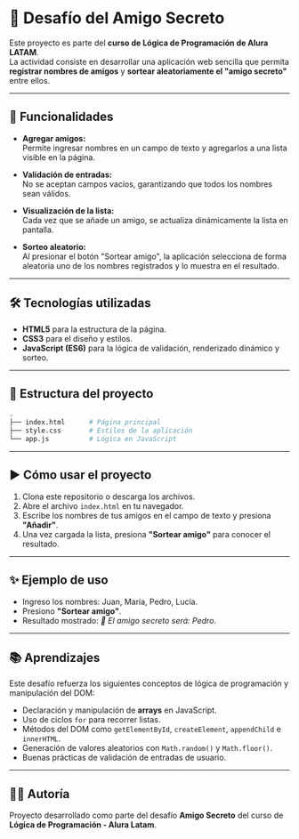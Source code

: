 # 🎁 Desafío del Amigo Secreto

Este proyecto es parte del **curso de Lógica de Programación de Alura LATAM**.  
La actividad consiste en desarrollar una aplicación web sencilla que permita **registrar nombres de amigos** y **sortear aleatoriamente el "amigo secreto"** entre ellos.

---

## 🚀 Funcionalidades

- **Agregar amigos:**  
  Permite ingresar nombres en un campo de texto y agregarlos a una lista visible en la página.

- **Validación de entradas:**  
  No se aceptan campos vacíos, garantizando que todos los nombres sean válidos.

- **Visualización de la lista:**  
  Cada vez que se añade un amigo, se actualiza dinámicamente la lista en pantalla.

- **Sorteo aleatorio:**  
  Al presionar el botón "Sortear amigo", la aplicación selecciona de forma aleatoria uno de los nombres registrados y lo muestra en el resultado.

---

## 🛠️ Tecnologías utilizadas

- **HTML5** para la estructura de la página.  
- **CSS3** para el diseño y estilos.  
- **JavaScript (ES6)** para la lógica de validación, renderizado dinámico y sorteo.

---

## 📂 Estructura del proyecto

```bash
.
├── index.html      # Página principal
├── style.css       # Estilos de la aplicación
└── app.js          # Lógica en JavaScript
```

---

## ▶️ Cómo usar el proyecto

1. Clona este repositorio o descarga los archivos.  
2. Abre el archivo `index.html` en tu navegador.  
3. Escribe los nombres de tus amigos en el campo de texto y presiona **"Añadir"**.  
4. Una vez cargada la lista, presiona **"Sortear amigo"** para conocer el resultado.

---

## ✨ Ejemplo de uso

- Ingreso los nombres: Juan, María, Pedro, Lucía.  
- Presiono **"Sortear amigo"**.  
- Resultado mostrado: *🎉 El amigo secreto será: Pedro*.

---

## 📚 Aprendizajes

Este desafío refuerza los siguientes conceptos de lógica de programación y manipulación del DOM:

- Declaración y manipulación de **arrays** en JavaScript.  
- Uso de ciclos `for` para recorrer listas.  
- Métodos del DOM como `getElementById`, `createElement`, `appendChild` e `innerHTML`.  
- Generación de valores aleatorios con `Math.random()` y `Math.floor()`.  
- Buenas prácticas de validación de entradas de usuario.

---

## 👩‍💻 Autoría

Proyecto desarrollado como parte del desafío **Amigo Secreto** del curso de **Lógica de Programación - Alura Latam**.